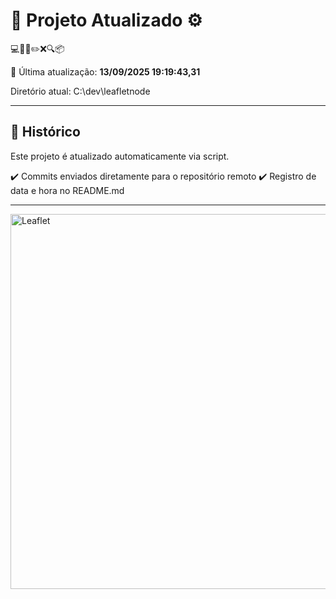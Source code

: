 # 🚀 Projeto Atualizado ⚙️

💻🧠✅✏️❌🔍📦

📅 Última atualização: **13/09/2025 19:19:43,31**

Diretório atual: C:\dev\leafletnode

---

## 📌 Histórico
Este projeto é atualizado automaticamente via script.

✔️ Commits enviados diretamente para o repositório remoto
✔️ Registro de data e hora no README.md

---

<img width="600" src="https://rawgit.com/Leaflet/Leaflet/main/src/images/logo.svg" alt="Leaflet" />
